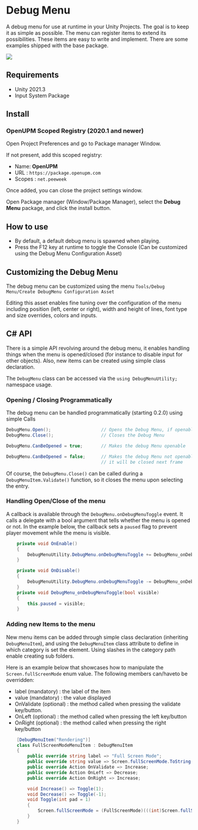 # Debug Menu

A debug menu for use at runtime in your Unity Projects. The goal is to keep it as simple as possible. The menu can register items to extend its possibilities. These items are easy to write and implement. There are some examples shipped with the base package.

![](https://raw.githubusercontent.com/peeweek/net.peeweek.debug-menu/main/Documentation%7E/Screenshot.png)

## Requirements

* Unity 2021.3
* Input System Package

## Install

### OpenUPM Scoped Registry (2020.1 and newer)

Open Project Preferences and go to Package manager Window.

If not present, add this scoped registry:

* Name: **OpenUPM**
* URL : `https://package.openupm.com`
* Scopes : `net.peeweek`

Once added, you can close the project settings window.

Open Package manager (Window/Package Manager), select the **Debug Menu** package, and click the install button.

## How to use

* By default, a default debug menu is spawned when playing.
* Press the F12 key at runtime to toggle the Console (Can be customized using the Debug Menu Configuration Asset)

## Customizing the Debug Menu

The debug menu can be customized using the menu `Tools/Debug Menu/Create DebugMenu Configuration Asset`

Editing this asset enables fine tuning over the configuration of the menu including position (left, center or right), width and height of lines, font type and size overrides, colors and inputs.


## C# API

There is a simple API revolving around the debug menu, it enables handling things when the menu is opened/closed (for instance to disable input for other objects). Also, new items can be created using simple class declaration.

The `DebugMenu` class can be accessed via the `using DebugMenuUtility;` namespace usage.

### Opening / Closing Programmatically

The debug menu can be handled programmatically (starting 0.2.0) using simple Calls

```csharp
DebugMenu.Open();					// Opens the Debug Menu, if openable
DebugMenu.Close();					// Closes the Debug Menu

DebugMenu.CanBeOpened = true;		// Makes the debug Menu openable

DebugMenu.CanBeOpened = false;		// Makes the debug Menu not openable, if it is open, 
									// it will be closed next frame
```

Of course, the `DebugMenu.Close()` can be called during a `DebugMenuItem.Validate()` function, so it closes the menu upon selecting the entry.

### Handling Open/Close of the menu

A callback is available through the `DebugMenu.onDebugMenuToggle` event. It calls a delegate with a bool argument that tells whether the menu is opened or not. In the example below, the callback sets a `paused` flag to prevent player movement while the menu is visible. 

```csharp
    private void OnEnable()
    {
        DebugMenuUtility.DebugMenu.onDebugMenuToggle += DebugMenu_onDebugMenuToggle;
    }

    private void OnDisable()
    {
        DebugMenuUtility.DebugMenu.onDebugMenuToggle -= DebugMenu_onDebugMenuToggle;
    }
    private void DebugMenu_onDebugMenuToggle(bool visible)
    {
        this.paused = visible;
    }
```

### Adding new Items to the menu

New menu items can be added through simple class declaration (inheriting `DebugMenuItem`), and using the `DebugMenuItem` class attribute to define in which category is set the element. Using slashes in the category path enable creating sub folders.

Here is an example below that showcases how to manipulate the `Screen.fullScreenMode` enum value.
The following members can/haveto be overridden:
- label (mandatory) : the label of the item
- value (mandatory) : the value displayed
- OnValidate (optional) : the method called when pressing the validate key/button.
- OnLeft (optional) : the method called when pressing the left key/button
- OnRight (optional) : the method called when pressing the right key/button

```csharp
    [DebugMenuItem("Rendering")]
    class FullScreenModeMenuItem : DebugMenuItem
    {
        public override string label => "Full Screen Mode";
        public override string value => Screen.fullScreenMode.ToString();
        public override Action OnValidate => Increase;
        public override Action OnLeft => Decrease;
        public override Action OnRight => Increase;

        void Increase() => Toggle(1);
        void Decrease() => Toggle(-1);
        void Toggle(int pad = 1)
        {
            Screen.fullScreenMode = (FullScreenMode)(((int)Screen.fullScreenMode + pad) % 4);
        }
    }
```

